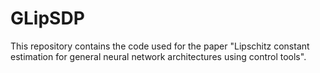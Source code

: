 # GLipSDP
This repository contains the code used for the paper "Lipschitz constant estimation for general neural network architectures using control tools".
